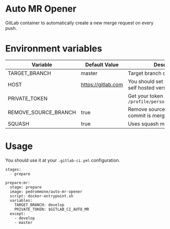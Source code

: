 # Auto MR Opener

GitLab container to automatically create a new merge request on every push.

# Environment variables

| Variable  | Default Value | Description | 
|-----------|---------------|-------------|
| TARGET_BRANCH | master | Target branch on merge requests |
| HOST | https://gitlab.com | You should set that when using a self hosted version | 
| PRIVATE_TOKEN | | Get your token at `/profile/personal_access_tokens` | 
| REMOVE_SOURCE_BRANCH | true | Remove source branch when commit is merged |
| SQUASH | true | Uses squash mode |

# Usage

You should use it at your `.gitlab-ci.yml` configuration.

```
stages:
  - prepare
  
prepare:mr:
  stage: prepare
  image: pedrommone/auto-mr-opener
  script: docker-entrypoint.sh
  variables:
    TARGET_BRANCH: develop
    PRIVATE_TOKEN: $GITLAB_CI_AUTO_MR
  except:
    - develop
    - master
```